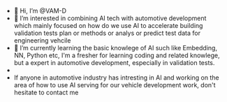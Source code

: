 - 👋 Hi, I’m @VAM-D
- 👀 I’m interested in combining AI tech with automotive development which mainly focused on how do we use AI to accelerate building validation tests plan or methods or analys or predict test data for engineering vehcile
- 🌱 I’m currently learning the basic knowlege of AI such like Embedding, NN, Python etc, I'm a fresher for learning coding and related knowlege, but a expert in automotive development, especially in validation tests.
-
- If anyone in automotive industry has intresting in AI and working on the area of how to use AI serving for our vehicle development work, don't hesitate to contact me
